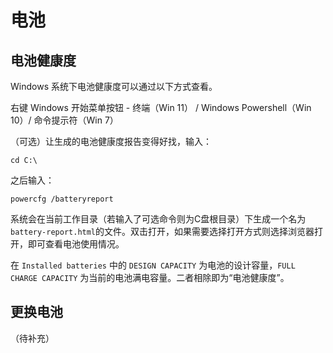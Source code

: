 # 电池

## 电池健康度

Windows 系统下电池健康度可以通过以下方式查看。

右键 Windows 开始菜单按钮 - 终端（Win 11） / Windows Powershell（Win 10）/ 命令提示符（Win 7）

（可选）让生成的电池健康度报告变得好找，输入：

```shell
cd C:\
```

之后输入：

```shell
powercfg /batteryreport
```

系统会在当前工作目录（若输入了可选命令则为C盘根目录）下生成一个名为`battery-report.html`的文件。双击打开，如果需要选择打开方式则选择浏览器打开，即可查看电池使用情况。

在 `Installed batteries` 中的 `DESIGN CAPACITY` 为电池的设计容量，`FULL CHARGE CAPACITY` 为当前的电池满电容量。二者相除即为“电池健康度”。
 
## 更换电池

（待补充）